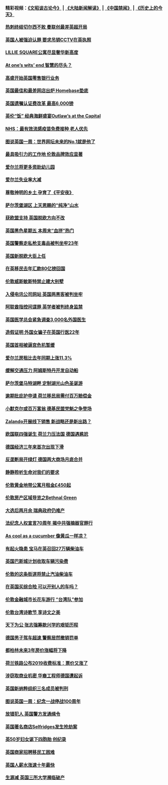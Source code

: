 #### 精彩视频：[《文昭谈古论今》](https://github.com/gfw-breaker/wenzhao/blob/master/README.md?t=11260331) | [《大陆新闻解读》](https://github.com/gfw-breaker/ntdtv-comedy/blob/master/README.md?t=11260331) | [《中国禁闻》](https://github.com/gfw-breaker/ntdtv-news/blob/master/README.md?t=11260331) | [《历史上的今天》](https://github.com/gfw-breaker/today-in-history/blob/master/README.md?t=11260331) 

#### [热刺终结切尔西不败 曼联创最差英超开局](../pages/nsc974/n10873883.md?t=11260331) 

#### [英国人被强迫认罪 要求吊销CCTV在英执照](../pages/nsc974/n10873615.md?t=11260331) 

#### [LILLIE SQUARE公寓尽显奢华新高度](../pages/nsc974/n10873631.md?t=11260331) 

#### [At one’s wits’ end 智慧的尽头？](../pages/nsc974/n10871446.md?t=11260331) 

#### [高盛开始英国零售银行业务](../pages/nsc974/n10871431.md?t=11260331) 

#### [英国最佳和最差网店出炉 Homebase垫底](../pages/nsc974/n10871402.md?t=11260331) 

#### [英国遗嘱认证费改革 最高6,000镑](../pages/nsc974/n10871381.md?t=11260331) 

#### [英伦“饭” 经典海鲜盛宴Outlaw’s at the Capital](../pages/nsc974/n10871348.md?t=11260331) 

#### [NHS：最有效流感疫苗免费接种 老人优先](../pages/nsc974/n10871342.md?t=11260331) 

#### [图说英国一周：世界网坛未来的No.1就是他了](../pages/nsc974/n10871298.md?t=11260331) 

#### [最具吸引力的工作地 伦敦品牌效应显著](../pages/nsc974/n10871267.md?t=11260331) 

#### [爱尔兰将更多资助幼儿园](../pages/nsc974/n10870662.md?t=11260331) 

#### [爱尔兰失业率大减](../pages/nsc974/n10870646.md?t=11260331) 

#### [尊敬神明的乡土 孕育了《平安夜》](../pages/nsc974/n10870591.md?t=11260331) 

#### [萨尔茨堡湖区 上天恩赐的“纯净”山水](../pages/nsc974/n10870541.md?t=11260331) 

#### [获欧盟支持 英国脱欧方向不改](../pages/nsc974/n10868925.md?t=11260331) 

#### [英国黑色星期五 本周末“血拼”热门](../pages/nsc974/n10869011.md?t=11260331) 

#### [英国警察走私枪支毒品被判坐牢23年](../pages/nsc974/n10869001.md?t=11260331) 

#### [英国新脱欧大臣上任](../pages/nsc974/n10868995.md?t=11260331) 

#### [在英移民去年汇款80亿镑回国](../pages/nsc974/n10868991.md?t=11260331) 

#### [伦敦威斯敏斯特禁止建大别墅](../pages/nsc974/n10868984.md?t=11260331) 

#### [入侵电讯公司网站 英国两黑客被判坐牢](../pages/nsc974/n10868975.md?t=11260331) 

#### [阿联酋指控间谍罪 英学者被判终身监禁](../pages/nsc974/n10868962.md?t=11260331) 

#### [英国医学总会紧急调查3,000名外国医生](../pages/nsc974/n10868955.md?t=11260331) 

#### [造假证明 外国女骗子在英国行医22年](../pages/nsc974/n10868930.md?t=11260331) 

#### [英国首相被逼宫危机暂缓](../pages/nsc974/n10868928.md?t=11260331) 

#### [爱尔兰房租比去年同期上涨11.3%](../pages/nsc974/n10868324.md?t=11260331) 

#### [缓解交通压力 阿姆斯特丹开发自动船](../pages/nsc974/n10868300.md?t=11260331) 

#### [萨尔茨堡马特湖畔 定制湖光山色圣诞游](../pages/nsc974/n10866159.md?t=11260331) 

#### [逾期批庇护申请 荷兰移民局需付百万赔偿金](../pages/nsc974/n10865847.md?t=11260331) 

#### [小默克尔或百万富翁 德基民盟党魁之争登场](../pages/nsc974/n10865739.md?t=11260331) 

#### [Zalando开展线下销售 新战略还是新出路？](../pages/nsc974/n10866031.md?t=11260331) 

#### [欧国联四强诞生 荷兰力压法国 德国遇尴尬](../pages/nsc974/n10865510.md?t=11260331) 

#### [德国经济三年来首次出现下滑](../pages/nsc974/n10864011.md?t=11260331) 

#### [反垄断局开绿灯 德国两大商场月底合并](../pages/nsc974/n10864060.md?t=11260331) 

#### [静静聆听生命对我们的要求](../pages/nsc974/n10863738.md?t=11260331) 

#### [伦敦黄金地带公寓月租金£450起](../pages/nsc974/n10861788.md?t=11260331) 

#### [伦敦房产区域导览之Bethnal Green](../pages/nsc974/n10862184.md?t=11260331) 

#### [大选后两月余 瑞典政府仍难产](../pages/nsc974/n10861579.md?t=11260331) 

#### [法纪念人权宣言70周年 揭中共强摘器官罪行](../pages/nsc974/n10860106.md?t=11260331) 

#### [As cool as a cucumber 像黄瓜一样凉？](../pages/nsc974/n10859489.md?t=11260331) 

#### [有起火隐患 宝马在英召回27万辆柴油车](../pages/nsc974/n10859484.md?t=11260331) 

#### [英国巴斯城计划收取车辆污染费](../pages/nsc974/n10859479.md?t=11260331) 

#### [伦敦的这条街道将禁止汽油柴油车](../pages/nsc974/n10859470.md?t=11260331) 

#### [在英国买综合险 可以开别人的车吗？](../pages/nsc974/n10859464.md?t=11260331) 

#### [伦敦金融城市长花车游行 “台湾队”参加](../pages/nsc974/n10858774.md?t=11260331) 

#### [伦敦台湾诗歌节 享诗文之美](../pages/nsc974/n10858757.md?t=11260331) 

#### [天下为公 张志强筹款兴学的艰钜历程](../pages/nsc974/n10858732.md?t=11260331) 

#### [德国男子驾车超速 警察居然撤销罚单](../pages/nsc974/n10856259.md?t=11260331) 

#### [都柏林未来3年房价涨幅将下降](../pages/nsc974/n10856230.md?t=11260331) 

#### [荷兰铁路公布2019收费标准：票价又涨了](../pages/nsc974/n10856218.md?t=11260331) 

#### [涉窃取商业机密 华裔工程师德国遭起诉](../pages/nsc974/n10854819.md?t=11260331) 

#### [英国新纳粹组织三名成员被判刑](../pages/nsc974/n10854209.md?t=11260331) 

#### [图说英国一周：纪念一战停战100周年](../pages/nsc974/n10854258.md?t=11260331) 

#### [放错犯人 英国警方发通缉令](../pages/nsc974/n10854253.md?t=11260331) 

#### [英国著名商店Selfridges发生抢劫案](../pages/nsc974/n10854242.md?t=11260331) 

#### [英50岁妇女诞下四胞胎 创纪录](../pages/nsc974/n10854237.md?t=11260331) 

#### [英国商家招聘移民工困难](../pages/nsc974/n10854233.md?t=11260331) 

#### [英国人薪水涨速十年最快](../pages/nsc974/n10854228.md?t=11260331) 

#### [生源减 英国三所大学濒临破产](../pages/nsc974/n10854219.md?t=11260331) 

